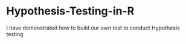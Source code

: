 # Hypothesis-Testing-in-R
I have demonstrated how to build our own test to conduct Hypothesis testing
